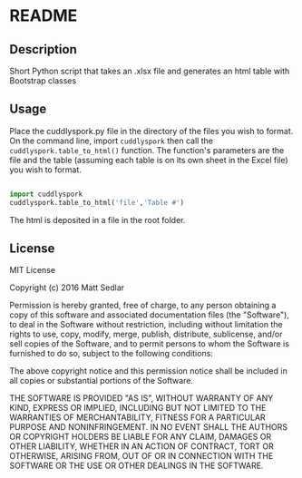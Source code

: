 # README

## Description
Short Python script that takes an .xlsx file and generates an html table with Bootstrap classes

## Usage

Place the cuddlyspork.py file in the directory of the files you wish to format. On the command line, import `cuddlyspork` then call the `cuddlyspork.table_to_html()` function. The function's parameters are the file and the table (assuming each table is on its own sheet in the Excel file) you wish to format.

```python

import cuddlyspork
cuddlyspork.table_to_html('file','Table #')

```

The html is deposited in a file in the root folder.

## License

MIT License

Copyright (c) 2016 Matt Sedlar

Permission is hereby granted, free of charge, to any person obtaining a copy
of this software and associated documentation files (the "Software"), to deal
in the Software without restriction, including without limitation the rights
to use, copy, modify, merge, publish, distribute, sublicense, and/or sell
copies of the Software, and to permit persons to whom the Software is
furnished to do so, subject to the following conditions:

The above copyright notice and this permission notice shall be included in all
copies or substantial portions of the Software.

THE SOFTWARE IS PROVIDED "AS IS", WITHOUT WARRANTY OF ANY KIND, EXPRESS OR
IMPLIED, INCLUDING BUT NOT LIMITED TO THE WARRANTIES OF MERCHANTABILITY,
FITNESS FOR A PARTICULAR PURPOSE AND NONINFRINGEMENT. IN NO EVENT SHALL THE
AUTHORS OR COPYRIGHT HOLDERS BE LIABLE FOR ANY CLAIM, DAMAGES OR OTHER
LIABILITY, WHETHER IN AN ACTION OF CONTRACT, TORT OR OTHERWISE, ARISING FROM,
OUT OF OR IN CONNECTION WITH THE SOFTWARE OR THE USE OR OTHER DEALINGS IN THE
SOFTWARE.
